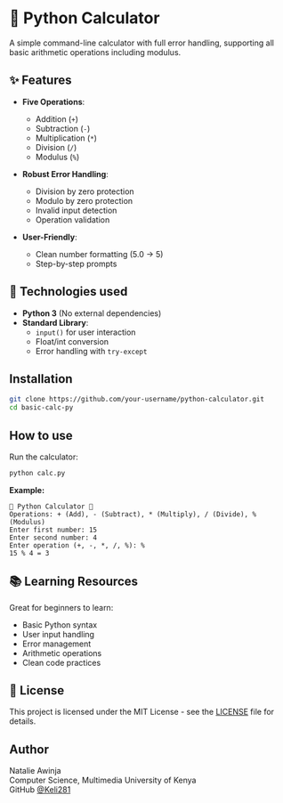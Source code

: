 # 🧮 Python Calculator

A simple command-line calculator with full error handling, supporting all basic arithmetic operations including modulus.

## ✨ Features

- **Five Operations**:
  - Addition (`+`)
  - Subtraction (`-`)
  - Multiplication (`*`)
  - Division (`/`)
  - Modulus (`%`)
  
- **Robust Error Handling**:
  - Division by zero protection
  - Modulo by zero protection
  - Invalid input detection
  - Operation validation

- **User-Friendly**:
  - Clean number formatting (5.0 → 5)
  - Step-by-step prompts

## 🚀 Technologies used
- **Python 3** (No external dependencies)
- **Standard Library**:
  - `input()` for user interaction
  - Float/int conversion
  - Error handling with `try-except`

## Installation
```bash
git clone https://github.com/your-username/python-calculator.git
cd basic-calc-py
```

## How to use

Run the calculator: 
```bash
python calc.py
```

**Example:**
```
🧮 Python Calculator 🧮
Operations: + (Add), - (Subtract), * (Multiply), / (Divide), % (Modulus)
Enter first number: 15
Enter second number: 4
Enter operation (+, -, *, /, %): %
15 % 4 = 3
```

## 📚 Learning Resources

Great for beginners to learn:
- Basic Python syntax
- User input handling
- Error management
- Arithmetic operations
- Clean code practices

## 📄 License

This project is licensed under the MIT License - see the [LICENSE](LICENSE) file for details.

## Author

Natalie Awinja  
Computer Science, Multimedia University of Kenya  
GitHub [@Keli281](https://github.com/Keli281)